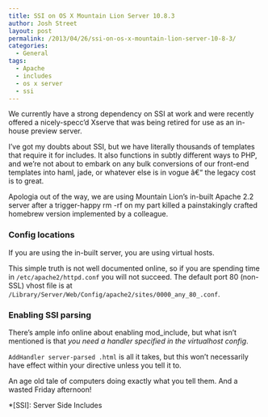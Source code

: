 ```yaml
---
title: SSI on OS X Mountain Lion Server 10.8.3
author: Josh Street
layout: post
permalink: /2013/04/26/ssi-on-os-x-mountain-lion-server-10-8-3/
categories:
  - General
tags:
  - Apache
  - includes
  - os x server
  - ssi
---
```

We currently have a strong dependency on SSI at work and were recently offered a nicely-specc&#8217;d Xserve that was being retired for use as an in-house preview server.

I&#8217;ve got my doubts about SSI, but we have literally thousands of templates that require it for includes. It also functions in subtly different ways to PHP, and we&#8217;re not about to embark on any bulk conversions of our front-end templates into haml, jade, or whatever else is in vogue â€“ the legacy cost is to great.

Apologia out of the way, we are using Mountain Lion&#8217;s in-built Apache 2.2 server after a trigger-happy rm -rf on my part killed a painstakingly crafted homebrew version implemented by a colleague.

### Config locations

If you are using the in-built server, you are using virtual hosts.

This simple truth is not well documented online, so if you are spending time in `/etc/apache2/httpd.conf` you will not succeed. The default port 80 (non-SSL) vhost file is at `/Library/Server/Web/Config/apache2/sites/0000_any_80_.conf`.

### Enabling SSI parsing

There&#8217;s ample info online about enabling mod_include, but what isn&#8217;t mentioned is that *you need a handler specified in the virtualhost config*.

`AddHandler server-parsed .html` is all it takes, but this won&#8217;t necessarily have effect within your directive unless you tell it to.

An age old tale of computers doing exactly what you tell them. And a wasted Friday afternoon!

 *[SSI]: Server Side Includes
